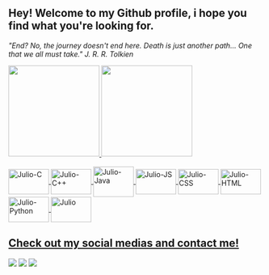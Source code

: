## Hey! Welcome to my Github profile, i hope you find what you're looking for.
*"End? No, the journey doesn't end here. Death is just another path... One that we all must take." 
 J. R. R. Tolkien*

<div align="left">
  <a href="https://github.com/JulioSchendroski">
  <img height="180em" src="https://github-readme-stats.vercel.app/api?username=JulioSchendroski&show_icons=true&theme=dark"/>
  <img height="180em" src="https://spotify-github-profile.vercel.app/api/view?uid=12144790467&cover_image=true&theme=default"/>
</div>
<div align="left" style="display: inline_block"><br>
  <img align="center" alt="Julio-C" height="50" width="80" src="https://cdn.jsdelivr.net/gh/devicons/devicon/icons/c/c-plain.svg">
  <img align="center" alt="Julio-C++" height="50" width="80" src="https://cdn.jsdelivr.net/gh/devicons/devicon/icons/cplusplus/cplusplus-plain.svg">
  <img align="center" alt="Julio-Java" height="60" width="80" src="https://cdn.jsdelivr.net/gh/devicons/devicon/icons/java/java-plain.svg">
  <img align="center" alt="Julio-JS" height="50" width="80" src="https://cdn.jsdelivr.net/gh/devicons/devicon/icons/javascript/javascript-plain.svg">
  <img align="center" alt="Julio-CSS" height="50" width="80" src="https://cdn.jsdelivr.net/gh/devicons/devicon/icons/css3/css3-plain.svg">
  <img align="center" alt="Julio-HTML" height="50" width="80" src="https://cdn.jsdelivr.net/gh/devicons/devicon/icons/html5/html5-plain.svg">
  <img align="center" alt="Julio-Python" height="50" width="80" src="https://cdn.jsdelivr.net/gh/devicons/devicon/icons/python/python-plain.svg">
  <img align="center" alt="Julio" height="50" width="80" src="https://cdn.jsdelivr.net/gh/devicons/devicon/icons/mysql/mysql-original.svg">
</div>

##
  
  ## Check out my social medias and contact me!
  
<div> 
  <a href="https://www.linkedin.com/in/julioschendroski/" target="_blank"><img src="https://img.shields.io/badge/-LinkedIn-%230077B5?style=for-the-badge&logo=linkedin&logoColor=white" target="_blank"></a>
   <a href="https://www.instagram.com/xulioz/" target="_blank"><img src="https://img.shields.io/badge/-Instagram-%23E4405F?style=for-the-badge&logo=instagram&logoColor=white" target="_blank"></a> 
  <a href="https://twitter.com/scheenz_" target="_blank"><img src="https://img.shields.io/badge/Twitter-1DA1F2?style=for-the-badge&logo=twitter&logoColor=white" targer="_blank"></a>
</div>
